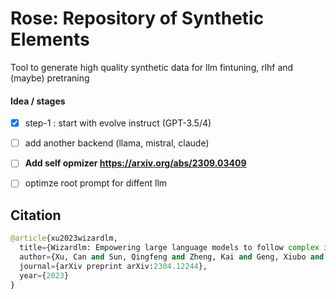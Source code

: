# Rose: Repository of Synthetic Elements

Tool to generate high quality synthetic data for llm fintuning, rlhf and (maybe) pretraning


#### Idea / stages
- [x] step-1 : start with evolve instruct (GPT-3.5/4)
- [ ] add another backend (llama, mistral, claude) 
- [ ] <b>Add self opmizer  https://arxiv.org/abs/2309.03409 </b>
- [ ] optimze root prompt for diffent llm


## Citation

```python
@article{xu2023wizardlm,
  title={Wizardlm: Empowering large language models to follow complex instructions},
  author={Xu, Can and Sun, Qingfeng and Zheng, Kai and Geng, Xiubo and Zhao, Pu and Feng, Jiazhan and Tao, Chongyang and Jiang, Daxin},
  journal={arXiv preprint arXiv:2304.12244},
  year={2023}
}
```
